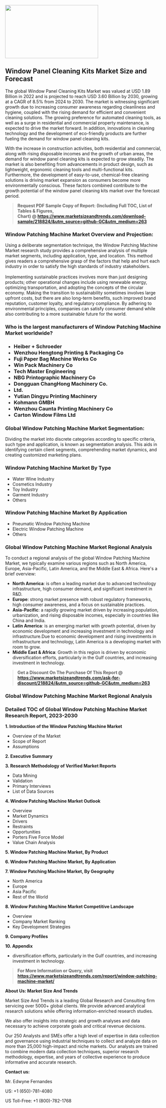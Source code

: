 <p><img class="alignnone size-medium wp-image-20088" src="https://ffe5etoiles.com/wp-content/uploads/2024/12/MST1-300x171.png" alt="" width="300" height="171" /></p><h2>Window Panel Cleaning Kits Market Size and Forecast</h2><p>The global Window Panel Cleaning Kits Market was valued at USD 1.89 Billion in 2022 and is projected to reach USD 3.60 Billion by 2030, growing at a CAGR of 8.5% from 2024 to 2030. The market is witnessing significant growth due to increasing consumer awareness regarding cleanliness and hygiene, coupled with the rising demand for efficient and convenient cleaning solutions. The growing preference for automated cleaning tools, as well as a surge in residential and commercial property maintenance, is expected to drive the market forward. In addition, innovations in cleaning technology and the development of eco-friendly products are further fueling the demand for window panel cleaning kits.</p><p>With the increase in construction activities, both residential and commercial, along with rising disposable incomes and the growth of urban areas, the demand for window panel cleaning kits is expected to grow steadily. The market is also benefiting from advancements in product design, such as lightweight, ergonomic cleaning tools and multi-functional kits. Furthermore, the development of easy-to-use, chemical-free cleaning solutions is driving market expansion as consumers become more environmentally conscious. These factors combined contribute to the growth potential of the window panel cleaning kits market over the forecast period.</p></p><blockquote id="" class=""><strong>Request PDF Sample Copy of Report: (Including Full TOC, List of Tables &amp; Figures, Chart)&nbsp;@&nbsp;<strong><a href="https://www.marketsizeandtrends.com/download-sample/218824/&utm_source=github-GC&utm_medium=263" target="_blank">https://www.marketsizeandtrends.com/download-sample/218824/&utm_source=github-GC&utm_medium=263</a></strong></strong></blockquote><h3 id="" class="">Window Patching Machine Market&nbsp;Overview and Projection:</h3><p id="" class="">Using a deliberate segmentation technique, the Window Patching Machine Market research study provides a comprehensive analysis of multiple market segments, including application, type, and location. This method gives readers a comprehensive grasp of the factors that help and hurt each industry in order to satisfy the high standards of industry stakeholders. <br /> <br />Implementing sustainable practices involves more than just designing products; other operational changes include using renewable energy, optimizing transportation, and adopting the concepts of the circular economy. Making the transition to sustainability sometimes involves large upfront costs, but there are also long-term benefits, such improved brand reputation, customer loyalty, and regulatory compliance. By adhering to environmental principles, companies can satisfy consumer demand while also contributing to a more sustainable future for the world.</p><h3 id="" class="">Who is the largest manufacturers of&nbsp;Window Patching Machine Market worldwide?</h3><h3 class=""><p><ul><li>Heiber + Schroeder </li><li> Wenzhou Hengtong Printing & Packaging Co </li><li> Fuji Paper Bag Machine Works Co </li><li> Win Pack Machinery Co </li><li> Tech Master Engineering </li><li> NBG Printographic Machinery Co </li><li> Dongguan ChangHong Machinery Co. </li><li> Ltd. </li><li> Yutian Dingyu Printing Machinery </li><li> Kohmann GMBH </li><li> Wenzhou Caunta Printing Machinery Co </li><li> Carton Window Films Ltd</li></ul></p></h3><h3 id="" class="">Global&nbsp;Window Patching Machine Market Segmentation:</h3><p id="" class="">Dividing the market into discrete categories according to specific criteria, such type and application, is known as segmentation analysis. This aids in identifying certain client segments, comprehending market dynamics, and creating customized marketing plans.</p><h3 id="" class="">Window Patching Machine Market&nbsp;By Type</h3><p><p><ul><li>Water Wine Industry</li><li> Cosmetics Industry</li><li> Toy Industry</li><li> Garment Industry</li><li> Others</p></li></ul></p></p><h3 id="" class="">Window Patching Machine Market&nbsp;By Application</h3><p class=""><p><ul><li>Pneumatic Window Patching Machine</li><li> Electric Window Patching Machine</li><li> Others</li></ul></p></p><h3 id="" class="">Global Window Patching Machine Market Regional Analysis</h3><p id="" class="">To conduct a regional analysis of the global Window Patching Machine Market, we typically examine various regions such as North America, Europe, Asia-Pacific, Latin America, and the Middle East &amp; Africa. Here's a brief overview:</p><ul><li><strong>North America</strong>: is often a leading market due to advanced technology infrastructure, high consumer demand, and significant investment in R&amp;D.</li><li><strong>Europe</strong>: strong market presence with robust regulatory frameworks, high consumer awareness, and a focus on sustainable practices.</li><li><strong>Asia-Pacific</strong>: a rapidly growing market driven by increasing population, urbanization, and rising disposable incomes, especially in countries like China and India.</li><li><strong>Latin America</strong>: is an emerging market with growth potential, driven by economic development and increasing investment in technology and infrastructure.Due to economic development and rising investments in infrastructure and technology, Latin America is a developing market with room to grow.</li><li><strong>Middle East &amp; Africa</strong>: Growth in this region is driven by economic diversification efforts, particularly in the Gulf countries, and increasing investment in technology.</li></ul><blockquote id="" class=""><strong>Get a Discount On The Purchase Of This Report @ <strong><a href="https://www.marketsizeandtrends.com/ask-for-discount/218824/&utm_source=github-GC&utm_medium=263" target="_blank">https://www.marketsizeandtrends.com/ask-for-discount/218824/&utm_source=github-GC&utm_medium=263</a></strong></strong></blockquote><h3 id="" class="">Global Window Patching Machine Market Regional Analysis</h3><h3 id="" class="">Detailed TOC of Global Window Patching Machine Market Research Report, 2023-2030</h3><p id="" class=""><strong>1. Introduction of the Window Patching Machine Market</strong></p><ul><li>Overview of the Market</li><li>Scope of Report</li><li>Assumptions</li></ul><p id="" class=""><strong>2. Executive Summary</strong></p><p id="" class=""><strong>3. Research Methodology of Verified Market Reports</strong></p><ul><li>Data Mining</li><li>Validation</li><li>Primary Interviews</li><li>List of Data Sources</li></ul><p id="" class=""><strong>4. Window Patching Machine Market Outlook</strong></p><ul><li>Overview</li><li>Market Dynamics</li><li>Drivers</li><li>Restraints</li><li>Opportunities</li><li>Porters Five Force Model</li><li>Value Chain Analysis</li></ul><p id="" class=""><strong>5. Window Patching Machine Market, By Product</strong></p><p id="" class=""><strong>6. Window Patching Machine Market, By Application</strong></p><p id="" class=""><strong>7. Window Patching Machine Market, By Geography</strong></p><ul><li>North America</li><li>Europe</li><li>Asia Pacific</li><li>Rest of the World</li></ul><p id="" class=""><strong>8. Window Patching Machine Market Competitive Landscape</strong></p><ul><li>Overview</li><li>Company Market Ranking</li><li>Key Development Strategies</li></ul><p id="" class=""><strong>9. Company Profiles</strong></p><p id="" class=""><strong>10. Appendix</strong></p><ul><li>diversification efforts, particularly in the Gulf countries, and increasing investment in technology.</li></ul><blockquote id="" class=""><strong>For More Information or Query, visit <strong><strong><a href="https://www.marketsizeandtrends.com/report/window-patching-machine-market/" target="_blank">https://www.marketsizeandtrends.com/report/window-patching-machine-market/</a></strong></strong></strong></blockquote><p id="" class=""><strong>About Us: Market Size And Trends</strong></p><p id="" class="">Market Size And Trends is a leading Global Research and Consulting firm servicing over 5000+ global clients. We provide advanced analytical research solutions while offering information-enriched research studies.</p><p id="" class="">We also offer insights into strategic and growth analyses and data necessary to achieve corporate goals and critical revenue decisions.</p><p id="" class="">Our 250 Analysts and SMEs offer a high level of expertise in data collection and governance using industrial techniques to collect and analyze data on more than 25,000 high-impact and niche markets. Our analysts are trained to combine modern data collection techniques, superior research methodology, expertise, and years of collective experience to produce informative and accurate research.</p><p id="" class=""><strong>Contact us:</strong></p><p id="" class="">Mr. Edwyne Fernandes</p><p id="" class="">US: +1 (650)-781-4080</p><p id="" class="">US Toll-Free: +1 (800)-782-1768</p>
